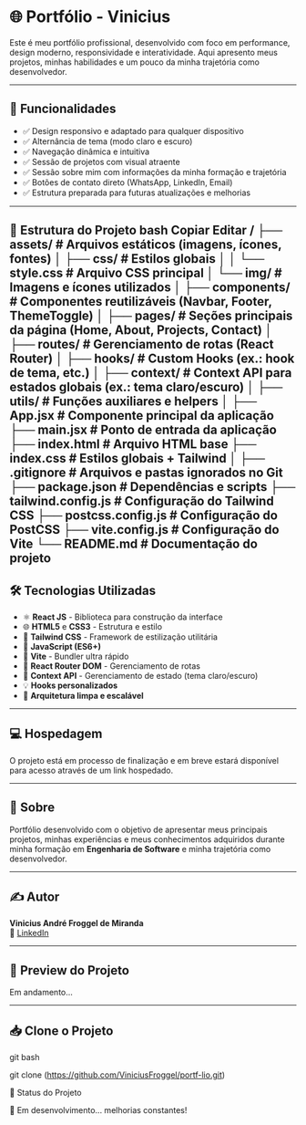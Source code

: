 # 🌐 Portfólio - Vinicius 

Este é meu portfólio profissional, desenvolvido com foco em performance, design moderno, responsividade e interatividade. Aqui apresento meus projetos, minhas habilidades e um pouco da minha trajetória como desenvolvedor.

---

## 🚀 Funcionalidades

- ✅ Design responsivo e adaptado para qualquer dispositivo
- ✅ Alternância de tema (modo claro e escuro)
- ✅ Navegação dinâmica e intuitiva
- ✅ Sessão de projetos com visual atraente
- ✅ Sessão sobre mim com informações da minha formação e trajetória
- ✅ Botões de contato direto (WhatsApp, LinkedIn, Email)
- ✅ Estrutura preparada para futuras atualizações e melhorias

---

🏢 Estrutura do Projeto
bash
Copiar
Editar
/ 
├── assets/                # Arquivos estáticos (imagens, ícones, fontes)
│   ├── css/               # Estilos globais
│   │   └── style.css      # Arquivo CSS principal
│   └── img/               # Imagens e ícones utilizados
│
├── components/            # Componentes reutilizáveis (Navbar, Footer, ThemeToggle)
│
├── pages/                 # Seções principais da página (Home, About, Projects, Contact)
│
├── routes/                # Gerenciamento de rotas (React Router)
│
├── hooks/                 # Custom Hooks (ex.: hook de tema, etc.)
│
├── context/               # Context API para estados globais (ex.: tema claro/escuro)
│
├── utils/                 # Funções auxiliares e helpers
│
├── App.jsx                # Componente principal da aplicação
├── main.jsx               # Ponto de entrada da aplicação
├── index.html             # Arquivo HTML base
├── index.css              # Estilos globais + Tailwind
│
├── .gitignore             # Arquivos e pastas ignorados no Git
├── package.json           # Dependências e scripts
├── tailwind.config.js     # Configuração do Tailwind CSS
├── postcss.config.js      # Configuração do PostCSS
├── vite.config.js         # Configuração do Vite
└── README.md              # Documentação do projeto
---

## 🛠️ Tecnologias Utilizadas

- ⚛️ **React JS** - Biblioteca para construção da interface
- 🌐 **HTML5** e **CSS3** - Estrutura e estilo
- 🎨 **Tailwind CSS** - Framework de estilização utilitária
- 🎯 **JavaScript (ES6+)**
- 🚀 **Vite** - Bundler ultra rápido
- 🔗 **React Router DOM** - Gerenciamento de rotas
- 🌙 **Context API** - Gerenciamento de estado (tema claro/escuro)
- 💡 **Hooks personalizados**
- 📁 **Arquitetura limpa e escalável**

---

## 💻 Hospedagem

O projeto está em processo de finalização e em breve estará disponível para acesso através de um link hospedado.

---

## 📄 Sobre

Portfólio desenvolvido com o objetivo de apresentar meus principais projetos, minhas experiências e meus conhecimentos adquiridos durante minha formação em **Engenharia de Software** e minha trajetória como desenvolvedor.

---

## ✍️ Autor

**Vinicius André Froggel de Miranda**  
🔗 [LinkedIn](https://www.linkedin.com/in/viniciusfroggel/)  

---

## 📸 Preview do Projeto

Em andamento...

---

## 📥 Clone o Projeto

git bash

git clone (https://github.com/ViniciusFroggel/portf-lio.git)

📌 Status do Projeto

🚧 Em desenvolvimento... melhorias constantes!
